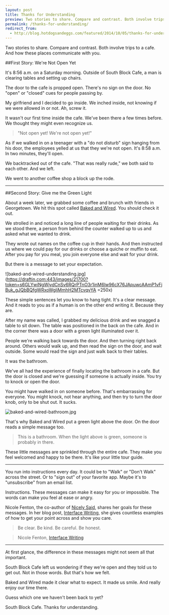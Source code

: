 ```yaml
---
layout: post
title: Thanks for Understanding 
preview: Two stories to share. Compare and contrast. Both involve trips to a cafe.
permalink: /thanks-for-understanding/
redirect_from:
  - http://blog.hotdogsandeggs.com/featured/2014/10/05/thanks-for-understanding/
---
```


Two stories to share. Compare and contrast. Both involve trips to a cafe. And how these places communicate with you.  

##First Story: We're Not Open Yet 

It's 8:56 a.m. on a Saturday morning. Outside of South Block Cafe, a man is clearing tables and setting up chairs. 

The door to the cafe is propped open. There's no sign on the door. No "open" or "closed" cues for people passing by. 

My girlfriend and I decided to go inside. We inched inside, not knowing if we were allowed in or not. Ah, screw it. 

It wasn't our first time inside the cafe. We've been there a few times before. We thought they might even recognize us.

> "Not open yet! We're not open yet!" 

As if we walked in on a teenager with a "do not disturb" sign hanging from his door, the employees yelled at us that they we're not open. It's 8:58 a.m. In two minutes, they'll open. 

We backtracked out of the cafe. "That was really rude," we both said to each other. And we left. 

We went to another coffee shop a block up the rode. 

* * *   

##Second Story: Give me the Green Light 

About a week later, we grabbed some coffee and brunch with friends in Georgetown. We hit this spot called [Baked and Wired](http://bakedandwired.com/). You should check it out. 

We strolled in and noticed a long line of people waiting for their drinks. As we stood there, a person from behind the counter walked up to us and asked what we wanted to drink. 

They wrote out names on the coffee cup in their hands. And then instructed us where we could pay for our drinks or choose a quiche or muffin to eat. After you pay for you meal, you join everyone else and wait for your drink. 

But there is a message to set your expectation. 

![baked-and-wired-understanding.jpg](https://draftin.com:443/images/21700?token=s6GLYwiNgWjydCnSv6RQrPTnO3r1inM6lw96cX76JApuwcAAmP1vFjBuk_gJQbBQfgWRxoWgljMmhH2MTcvqvYA =250x) 

These simple sentences let you know to hang tight. It's a clear message. And it reads to you as if a human is on the other end writing it. Because they are. 

After my name was called, I grabbed my delicious drink and we snagged a table to sit down. The table was positioned in the back on the cafe. And in the corner there was a door with a green light illuminated over it. 

People we're walking back towards the door. And then turning right back around. Others would walk up, and then read the sign on the door, and wait outside. Some would read the sign and just walk back to their tables. 

It was the bathroom. 

We've all had the experience of finally locating the bathroom in a cafe. But the door is closed and we're guessing if someone is actually inside. You try to knock or open the door. 

You might have walked in on someone before. That's embarrassing for everyone. You might knock, not hear anything, and then try to turn the door knob, only to be shut out. It sucks. 

![baked-and-wired-bathroom.jpg](https://draftin.com:443/images/21701?token=XnXzrKXmfn17_u-GPSiCjiE_ckfuTKWrO_fAiTAg3qwIbEWpuivdUrJ-50pp-Fjg3FlYVjRJX8JLTBUCifEGe5A) 

That's why Baked and Wired put a green light above the door. On the door reads a simple message too. 

> This is a bathroom. When the light above is green, someone is probably in there. 

These little messages are sprinkled through the entire cafe. They make you feel welcomed and happy to be there. It's like your little tour guide. 

* * * 

You run into instructions every day. It could be to "Walk" or "Don't Walk" across the street. Or to "sign out" of your favorite app. Maybe it's to "unsubscribe" from an email list. 

Instructions. These messages can make it easy for you or impossible. The words can make you feel at ease or angry. 

Nicole Fenton, the co-author of [Nicely Said](http://www.nicelysaid.co/), shares her goals for these messages. In her blog post, [Interface Writing](http://nicolefenton.com/interface-writing/), she gives countless examples of how to get your point across and show you care. 

> Be clear.
> Be kind.
> Be careful.
> Be honest.

> Nicole Fenton, [Interface Writing](http://nicolefenton.com/interface-writing/)

* * * 

At first glance, the difference in these messages might not seem all that important. 

South Block Cafe left us wondering if they we're open and they told us to get out. Not in those words. But that's how we felt. 

Baked and Wired made it clear what to expect. It made us smile. And really enjoy our time there. 

Guess which one we haven't been back to yet? 

South Block Cafe. Thanks for understanding. 


